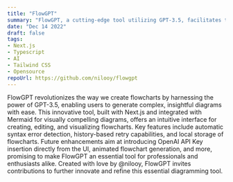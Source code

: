 ```yaml
---
title: "FlowGPT"
summary: "FlowGPT, a cutting-edge tool utilizing GPT-3.5, facilitates the generation of detailed flowcharts, enhancing diagram creation with AI-driven insights. Designed to streamline processes and visualize complex data flows easily."
date: "Dec 14 2022"
draft: false
tags:
- Next.js
- Typescript
- AI
- Tailwind CSS
- Opensource
repoUrl: https://github.com/nilooy/flowgpt
---
```


FlowGPT revolutionizes the way we create flowcharts by harnessing the power of GPT-3.5, enabling users to generate complex, insightful diagrams with ease. This innovative tool, built with Next.js and integrated with Mermaid for visually compelling diagrams, offers an intuitive interface for creating, editing, and visualizing flowcharts. Key features include automatic syntax error detection, history-based retry capabilities, and local storage of flowcharts. Future enhancements aim at introducing OpenAI API Key insertion directly from the UI, animated flowchart generation, and more, promising to make FlowGPT an essential tool for professionals and enthusiasts alike. Created with love by @nilooy, FlowGPT invites contributions to further innovate and refine this essential diagramming tool.

